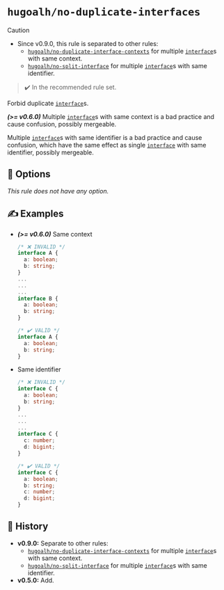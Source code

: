 # `hugoalh/no-duplicate-interfaces`

> [!CAUTION]
> - Since v0.9.0, this rule is separated to other rules:
>   - [`hugoalh/no-duplicate-interface-contexts`][rule-hugoalh-no-duplicate-interface-contexts] for multiple [`interface`][typescript-interface]s with same context.
>   - [`hugoalh/no-split-interface`][rule-hugoalh-no-split-interface] for multiple [`interface`][typescript-interface]s with same identifier.

> ✔️ In the recommended rule set.

Forbid duplicate [`interface`][typescript-interface]s.

***(\>= v0.6.0)*** Multiple [`interface`][typescript-interface]s with same context is a bad practice and cause confusion, possibly mergeable.

Multiple [`interface`][typescript-interface]s with same identifier is a bad practice and cause confusion, which have the same effect as single [`interface`][typescript-interface] with same identifier, possibly mergeable.

## 🔧 Options

*This rule does not have any option.*

## ✍️ Examples

- ***(\>= v0.6.0)*** Same context
  ```ts
  /* ❌ INVALID */
  interface A {
    a: boolean;
    b: string;
  }
  ...
  ...
  ...
  interface B {
    a: boolean;
    b: string;
  }

  /* ✔️ VALID */
  interface A {
    a: boolean;
    b: string;
  }
  ```
- Same identifier
  ```ts
  /* ❌ INVALID */
  interface C {
    a: boolean;
    b: string;
  }
  ...
  ...
  ...
  interface C {
    c: number;
    d: bigint;
  }

  /* ✔️ VALID */
  interface C {
    a: boolean;
    b: string;
    c: number;
    d: bigint;
  }
  ```

## 📜 History

- **v0.9.0:** Separate to other rules:
  - [`hugoalh/no-duplicate-interface-contexts`][rule-hugoalh-no-duplicate-interface-contexts] for multiple [`interface`][typescript-interface]s with same context.
  - [`hugoalh/no-split-interface`][rule-hugoalh-no-split-interface] for multiple [`interface`][typescript-interface]s with same identifier.
- **v0.5.0:** Add.

[rule-hugoalh-no-duplicate-interface-contexts]: https://github.com/hugoalh/deno-lint-rules/blob/main/docs/rules/no-duplicate-interface-contexts.md
[rule-hugoalh-no-split-interface]: https://github.com/hugoalh/deno-lint-rules/blob/main/docs/rules/no-split-interface.md
[typescript-interface]: https://www.typescriptlang.org/docs/handbook/2/everyday-types.html#interfaces
